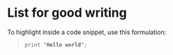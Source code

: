 # List for good writing

To highlight inside a code snippet, use this formulation:

> `print "`**`Hello world`**`";`
